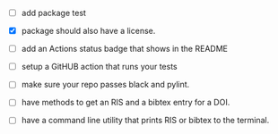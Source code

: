 - [ ] add package test
- [x] package should also have a license.
- [ ] add an Actions status badge that shows in the README
- [ ] setup a GitHUB action that runs your tests
- [ ] make sure your repo passes black and pylint.
- [ ] have methods to get an RIS and a bibtex entry for a DOI.
- [ ] have a command line utility that prints RIS or bibtex to the terminal.


